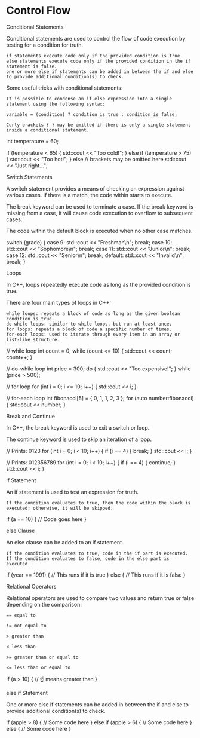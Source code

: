 # Control Flow

Conditional Statements

Conditional statements are used to control the flow of code execution by testing for a condition for truth.

    if statements execute code only if the provided condition is true.
    else statements execute code only if the provided condition in the if statement is false.
    one or more else if statements can be added in between the if and else to provide additional condition(s) to check.

Some useful tricks with conditional statements:

    It is possible to condense an if-else expression into a single statement using the following syntax:

    variable = (condition) ? condition_is_true : condition_is_false;

    Curly brackets { } may be omitted if there is only a single statement inside a conditional statement.

int temperature = 60;

if (temperature < 65) {
  std::cout << "Too cold!";
}
else if (temperature > 75) {
  std::cout << "Too hot!";
}
else	// brackets may be omitted here
  std::cout << "Just right...";

Switch Statements

A switch statement provides a means of checking an expression against various cases. If there is a match, the code within starts to execute.

The break keyword can be used to terminate a case. If the break keyword is missing from a case, it will cause code execution to overflow to subsequent cases.

The code within the default block is executed when no other case matches.

switch (grade) {
  case 9:
    std::cout << "Freshman\n";
    break;
  case 10:
    std::cout << "Sophomore\n";
    break;
  case 11:
    std::cout << "Junior\n";
    break;
  case 12:
    std::cout << "Senior\n";
    break;
  default:
    std::cout << "Invalid\n";
    break;
}

Loops

In C++, loops repeatedly execute code as long as the provided condition is true.

There are four main types of loops in C++:

    while loops: repeats a block of code as long as the given boolean condition is true.
    do-while loops: similar to while loops, but run at least once.
    for loops: repeats a block of code a specific number of times.
    for-each loops: used to iterate through every item in an array or list-like structure.

// while loop
int count = 0;
while (count <= 10) {
  std::cout << count;
  count++;
}

// do-while loop
int price = 300;
do {
  std::cout << "Too expensive!";
} while (price > 500);

// for loop
for (int i = 0; i <= 10; i++) {
  std::cout << i;
}

// for-each loop
int fibonacci[5] = { 0, 1, 1, 2, 3 };
for (auto number:fibonacci){
  std::cout << number;
}

Break and Continue

In C++, the break keyword is used to exit a switch or loop.

The continue keyword is used to skip an iteration of a loop.

// Prints: 0123
for (int i = 0; i < 10; i++) {
  if (i == 4) {
    break;
  }
  std::cout << i;
}

// Prints: 012356789
for (int i = 0; i < 10; i++) {
  if (i == 4) {
    continue;
  }
  std::cout << i;
}

if Statement

An if statement is used to test an expression for truth.

    If the condition evaluates to true, then the code within the block is executed; otherwise, it will be skipped.

if (a == 10) {
  // Code goes here
}

else Clause

An else clause can be added to an if statement.

    If the condition evaluates to true, code in the if part is executed.
    If the condition evaluates to false, code in the else part is executed.

if (year == 1991) {
  // This runs if it is true
}
else {
  // This runs if it is false
}

Relational Operators

Relational operators are used to compare two values and return true or false depending on the comparison:

    == equal to

    != not equal to

    > greater than

    < less than

    >= greater than or equal to

    <= less than or equal to

if (a > 10) {
   // ☝️ means greater than
}

else if Statement

One or more else if statements can be added in between the if and else to provide additional condition(s) to check.

if (apple > 8) {
  // Some code here
}
else if (apple > 6) {
  // Some code here
}
else {
  // Some code here
}
